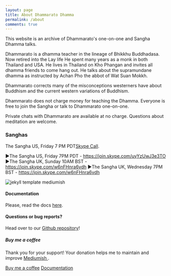 ```yaml
---
layout: page
title: About Dhammarato Dhamma
permalink: /about
comments: true
---
```


<div class="row justify-content-between">
<div class="col-md-8 pr-5">

<p>This website is an archive of Dhammarato's one-on-one and Sangha Dhamma talks.</p>

<p>Dhammarato is a dhamma teacher in the lineage of Bhikkhu Buddhadasa. Now retired into the Lay life He spent many years as a monk in both Thailand and USA. He lives in Thailand on Kho Phangan and invites all dhamma friends to come hang out. He talks about the supramundane dhamma as instructed by Achan Pho the abbot of Wat Suan Mokkh.</p>

<p>Dhammarato corrects many of the misconceptions westerners have about Buddhism and the current western variations of Buddhism.</p>

<p>Dhammarato does not charge money for teaching the Dhamma.  Everyone is free to join the Sangha or talk to Dhammarato one-on-one.</p>

<p>Private chats with Dhammarato are available at no charge. Questions about meditation are welcome.</p>


### Sanghas

<p>The Sangha US, Friday 7 PM PDT<a href="https://join.skype.com/uyYzUwJ3e3TO">Skype Call</a>.</p>

►The Sangha US, Friday 7PM PDT - https://join.skype.com/uyYzUwJ3e3TO 
►The Sangha UK, Sunday 10AM BST - https://join.skype.com/w6nFHnra6vdh 
►The Sangha UK, Wednesday 7PM BST - https://join.skype.com/w6nFHnra6vdh


<p class="mb-5"><img class="shadow-lg" src="{{site.baseurl}}/assets/images/mediumish-jekyll-template.png" alt="jekyll template mediumish" /></p>
<h4>Documentation</h4>

<p>Please, read the docs <a href="https://bootstrapstarter.com/bootstrap-templates/template-mediumish-bootstrap-jekyll/">here</a>.</p>

<h4>Questions or bug reports?</h4>

<p>Head over to our <a href="https://github.com/wowthemesnet/mediumish-theme-jekyll">Github repository</a>!</p>

</div>

<div class="col-md-4">

<div class="sticky-top sticky-top-80">
<h5>Buy me a coffee</h5>

<p>Thank you for your support! Your donation helps me to maintain and improve <a target="_blank" href="https://github.com/wowthemesnet/mediumish-theme-jekyll">Mediumish <i class="fab fa-github"></i></a>.</p>

<a target="_blank" href="https://www.wowthemes.net/donate/" class="btn btn-danger">Buy me a coffee</a> <a target="_blank" href="https://bootstrapstarter.com/bootstrap-templates/template-mediumish-bootstrap-jekyll/" class="btn btn-warning">Documentation</a>

</div>
</div>
</div>
